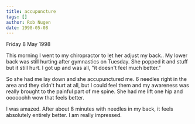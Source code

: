 ```yaml
---
title: accupuncture
tags: []
author: Rob Nugen
date: 1998-05-08
---
```


<p class=date>Friday 8 May 1998</p>

<p>This morning I went to my chiropractor to let her adjust my
back.. My lower back was still hurting after gymnastics on Tuesday.
She popped it and stuff but it still hurt. I got up and was all, "it
doesn't feel much better."

<p>So she had me lay down and she accupunctured me. 6 needles right in
the area and they didn't hurt at all, but I could feel them and my
awareness was really brought to the painful part of me spine.  She had
me lift one hip and oooooohh wow that feels better.

<p>I was amazed.  After about 8 minutes with needles in my back, it
feels absolutely entirely better. I am really impressed.

